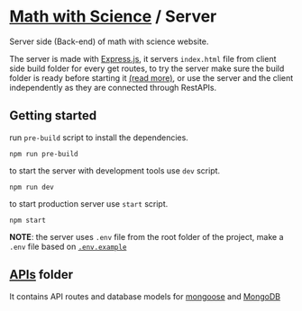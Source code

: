 # [Math with Science](https://www.mathwithscience.com/) / Server
Server side (Back-end) of math with science website.

The server is made with [Express.js](https://expressjs.com/), it servers `index.html` file from client side build folder for every get routes, to try the server make sure the build folder is ready before starting it [(read more)](https://github.com/rawand-faraidun/mathwithscience/tree/main/client), or use the server and the client independently as they are connected through RestAPIs.

## Getting started
run `pre-build` script to install the dependencies.
```npm
npm run pre-build
```

to start the server with development tools use `dev` script.
```npm
npm run dev
```

to start production server use `start` script.
```npm
npm start
```

**NOTE**: the server uses `.env` file from the root folder of the project, make a `.env` file based on [`.env.example`](https://github.com/rawand-faraidun/mathwithscience/blob/main/.env.example) 


## [APIs](https://github.com/rawand-faraidun/mathwithscience/tree/main/server/APIs) folder
It contains API routes and database models for [mongoose](https://mongoosejs.com/) and [MongoDB](https://www.mongodb.com/)